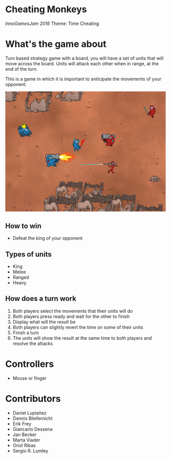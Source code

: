 # Cheating Monkeys
_InnoGamesJam 2016_
Theme: Time Cheating

# What's the game about
Turn based strategy game with a board, you will have a set of units that will move across the board. Units will attack each other when in range, at the end of the turn.

This is a game in which it is important to anticipate the movements of your opponent.

![logo](Docs/cheatingmonkey_screenshot01.png "alt Monkeys shooting at each other")

## How to win
 - Defeat the king of your opponent

## Types of units
 - King
 - Melee
 - Ranged
 - Heavy

## How does a turn work
 1. Both players select the movements that their units will do
 2. Both players press ready and wait for the other to finish
 3. Display what will the result be
 4. Both players can slightly revert the time on some of their units
 5. Finish a turn
 6. The units will show the result at the same time to both players and resolve the attacks

# Controllers
 - Mouse or finger

# Contributors
 - Daniel Lupiañez
 - Dennis Bliefernicht
 - Erik Frey
 - Giancarlo Dessena
 - Jan Becker
 - Marta Viader
 - Oriol Ribas
 - Sergio R. Lumley

 [logo]: relative/path/to/img.jpg?raw=true
